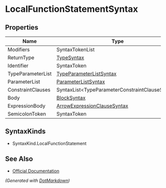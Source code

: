 # LocalFunctionStatementSyntax

## Properties

| Name              | Type                                                          |
| ----------------- | ------------------------------------------------------------- |
| Modifiers         | SyntaxTokenList                                               |
| ReturnType        | [TypeSyntax](TypeSyntax.md)                                   |
| Identifier        | SyntaxToken                                                   |
| TypeParameterList | [TypeParameterListSyntax](TypeParameterListSyntax.md)         |
| ParameterList     | [ParameterListSyntax](ParameterListSyntax.md)                 |
| ConstraintClauses | SyntaxList\<TypeParameterConstraintClauseSyntax>              |
| Body              | [BlockSyntax](BlockSyntax.md)                                 |
| ExpressionBody    | [ArrowExpressionClauseSyntax](ArrowExpressionClauseSyntax.md) |
| SemicolonToken    | SyntaxToken                                                   |

## SyntaxKinds

* SyntaxKind\.LocalFunctionStatement

## See Also

* [Official Documentation](https://docs.microsoft.com/en-us/dotnet/api/microsoft.codeanalysis.csharp.syntax.localfunctionstatementsyntax)


*\(Generated with [DotMarkdown](http://github.com/JosefPihrt/DotMarkdown)\)*